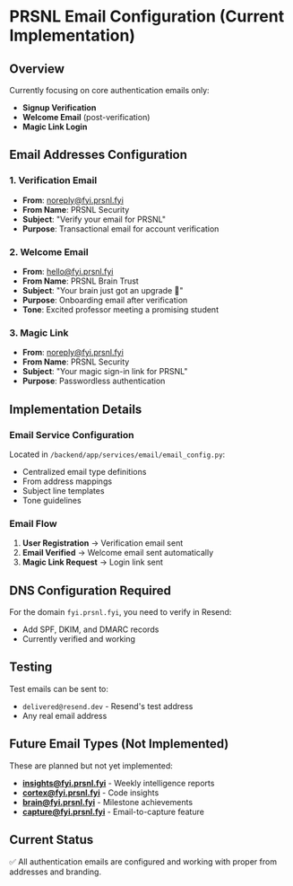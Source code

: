# PRSNL Email Configuration (Current Implementation)

## Overview
Currently focusing on core authentication emails only:
- **Signup Verification**
- **Welcome Email** (post-verification)
- **Magic Link Login**

## Email Addresses Configuration

### 1. Verification Email
- **From**: noreply@fyi.prsnl.fyi
- **From Name**: PRSNL Security
- **Subject**: "Verify your email for PRSNL"
- **Purpose**: Transactional email for account verification

### 2. Welcome Email
- **From**: hello@fyi.prsnl.fyi
- **From Name**: PRSNL Brain Trust
- **Subject**: "Your brain just got an upgrade 🧠"
- **Purpose**: Onboarding email after verification
- **Tone**: Excited professor meeting a promising student

### 3. Magic Link
- **From**: noreply@fyi.prsnl.fyi
- **From Name**: PRSNL Security
- **Subject**: "Your magic sign-in link for PRSNL"
- **Purpose**: Passwordless authentication

## Implementation Details

### Email Service Configuration
Located in `/backend/app/services/email/email_config.py`:
- Centralized email type definitions
- From address mappings
- Subject line templates
- Tone guidelines

### Email Flow
1. **User Registration** → Verification email sent
2. **Email Verified** → Welcome email sent automatically
3. **Magic Link Request** → Login link sent

## DNS Configuration Required

For the domain `fyi.prsnl.fyi`, you need to verify in Resend:
- Add SPF, DKIM, and DMARC records
- Currently verified and working

## Testing

Test emails can be sent to:
- `delivered@resend.dev` - Resend's test address
- Any real email address

## Future Email Types (Not Implemented)

These are planned but not yet implemented:
- **insights@fyi.prsnl.fyi** - Weekly intelligence reports
- **cortex@fyi.prsnl.fyi** - Code insights
- **brain@fyi.prsnl.fyi** - Milestone achievements
- **capture@fyi.prsnl.fyi** - Email-to-capture feature

## Current Status
✅ All authentication emails are configured and working with proper from addresses and branding.